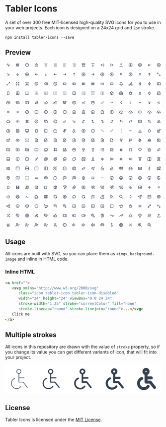 # Tabler Icons

A set of over 300 free MIT-licensed high-quality SVG icons for you to use in your web projects. Each icon is designed on a 24x24 grid and `2px` stroke.

```
npm install tabler-icons --save
```

## Preview

![Tabler icons](icons.svg)


## Usage

All icons are built with SVG, so you can place them as `<img>`, `background-image` and inline in HTML code.

### Inline HTML

```html
<a href="">
   <svg xmlns="http://www.w3.org/2000/svg" 
      class="icon tabler-icon tabler-icon-disabled" 
      width="24" height="24" viewBox="0 0 24 24" 
      stroke-width="1.25" stroke="currentColor" fill="none" 
      stroke-linecap="round" stroke-linejoin="round">...</svg>
   Click me
</a>
```

## Multiple strokes

All icons in this repository are drawn with the value of `stroke` property, so if you change its value you can get different variants of icon, that will fit into your project.

![Tabler icons](icons-stroke.svg)

## License

Tabler Icons is licensed under the [MIT License](https://github.com/tabler/tabler-icons/blob/master/LICENSE).
